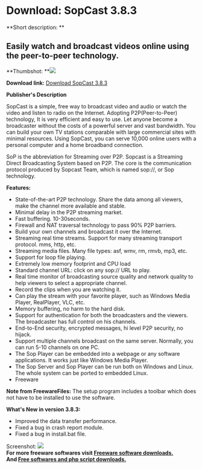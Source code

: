 # Download: SopCast 3.8.3

**Short description: **

## Easily watch and broadcast videos online using the peer-to-peer technology.

  
**Thumbshot: **![](http://www.freewarefiles.com/screenshot/sopcast_md.jpg)   
  
**Download link:** [Download SopCast 3.8.3](http://freesoftwares.boysofts.com/SopCast_program_32471.html)  
  

**Publisher's Description**  
  

SopCast is a simple, free way to broadcast video and audio or watch the video
and listen to radio on the Internet. Adopting P2P(Peer-to-Peer) technology, It
is very efficient and easy to use. Let anyone become a broadcaster without the
costs of a powerful server and vast bandwidth. You can build your own TV
stations comparable with large commercial sites with minimal resources. Using
SopCast, you can serve 10,000 online users with a personal computer and a home
broadband connection.

SoP is the abbreviation for Streaming over P2P. Sopcast is a Streaming Direct
Broadcasting System based on P2P. The core is the communication protocol
produced by Sopcast Team, which is named sop://, or Sop technology.

**Features:**

  * State-of-the-art P2P technology. Share the data among all viewers, make the channel more available and stable. 
  * Minimal delay in the P2P streaming market. 
  * Fast buffering. 10-30seconds. 
  * Firewall and NAT traversal technology to pass 90% P2P barriers. 
  * Build your own channels and broadcast it over the Internet. 
  * Streaming real time streams. Support for many streaming transport protocol. mms, http, etc. 
  * Streaming media files. Many file types: asf, wmv, rm, rmvb, mp3, etc. 
  * Support for loop file playing. 
  * Extremely low memory footprint and CPU load 
  * Standard channel URL: click on any sop:// URL to play. 
  * Real time monitor of broadcasting source quality and network quality to help viewers to select a appropriate channel. 
  * Record the clips when you are watching it. 
  * Can play the stream with your favorite player, such as Windows Media Player, RealPlayer, VLC, etc. 
  * Memory buffering, no harm to the hard disk. 
  * Support for authentication for both the broadcasters and the viewers. The broadcaster has full control on his channels. 
  * End-to-End security, encrypted messages, hi level P2P security, no hijack. 
  * Support multiple channels broadcast on the same server. Normally, you can run 5-10 channels on one PC. 
  * The Sop Player can be embedded into a webpage or any software applications. It works just like Windows Media Player. 
  * The Sop Server and Sop Player can be run both on Windows and Linux. The whole system can be ported to embedded Linux. 
  * Freeware 

**Note from FreewareFiles:** The setup program includes a toolbar which does not have to be installed to use the software.

**What's New in version 3.8.3:**

  * Improved the data transfer performance. 
  * Fixed a bug in crash report module. 
  * Fixed a bug in install.bat file. 

  
  
Screenshot: ![](http://www.freewarefiles.com/screenshot/sopcast.jpg)  
**For more freeware softwares visit [Freeware software downloads.](http://freesoftwares.boysofts.com/)**   
**And [Free softwares and php script downloads.](http://www.boysofts.com/)**

